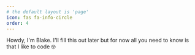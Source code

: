 ```yaml
---
# the default layout is 'page'
icon: fas fa-info-circle
order: 4
---
```


Howdy, I'm Blake. I'll fill this out later but for now all you need to know is that I like to code 🤓